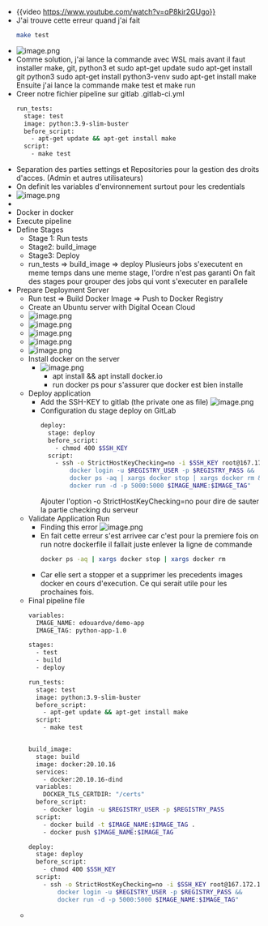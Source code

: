 - {{video https://www.youtube.com/watch?v=qP8kir2GUgo}}
- J'ai trouve cette erreur quand j'ai fait
  ```bash
  make test
  ```
- ![image.png](../assets/image_1680162784267_0.png)
- Comme solution, j'ai lance la commande avec WSL mais avant il faut installer make, git, python3 et 
  sudo apt-get update
  sudo apt-get install git python3
  sudo apt-get install python3-venv
  sudo apt-get install make
  Ensuite j'ai lance la commande make test et make run
- Creer notre fichier pipeline sur gitlab
  .gitlab-ci.yml
  ```bash
  run_tests:
    stage: test
    image: python:3.9-slim-buster
    before_script:
      - apt-get update && apt-get install make
    script:
      - make test
  
  ```
- Separation des parties settings et Repositories pour la gestion des droits d'acces. (Admin et autres utilisateurs)
- On definit les variables d'environnement surtout pour les credentials
- ![image.png](../assets/image_1680175127598_0.png)
-
- Docker in docker
- Execute pipeline
- Define Stages
	- Stage 1: Run tests
	- Stage2: build_image
	- Stage3: Deploy
	- run_tests => build_image => deploy
	  Plusieurs jobs s'executent en meme temps dans une meme stage, l'ordre n'est pas garanti
	  On fait des stages pour grouper des jobs qui vont s'executer en parallele
- Prepare Deployment Server
	- Run test => Build Docker Image => Push to Docker Registry
	- Create an Ubuntu server with Digital Ocean Cloud
	- ![image.png](../assets/image_1680173764517_0.png)
	- ![image.png](../assets/image_1680173988776_0.png)
	- ![image.png](../assets/image_1680174007884_0.png)
	- ![image.png](../assets/image_1680174045450_0.png)
	- ![image.png](../assets/image_1680174070430_0.png)
	- Install docker on the server
		- ![image.png](../assets/image_1680174444378_0.png)
			- apt install && apt install docker.io
			- run docker ps pour s'assurer que docker est bien installe
	- Deploy application
		- Add the SSH-KEY to gitlab (the private one as file)
		  ![image.png](../assets/image_1680175086733_0.png)
		- Configuration du stage deploy on GitLab
		  ```bash
		  deploy:
		    stage: deploy
		    before_script:
		      - chmod 400 $SSH_KEY
		    script:
		      - ssh -o StrictHostKeyChecking=no -i $SSH_KEY root@167.172.102.77 "
		          docker login -u $REGISTRY_USER -p $REGISTRY_PASS &&
		          docker ps -aq | xargs docker stop | xargs docker rm &&
		          docker run -d -p 5000:5000 $IMAGE_NAME:$IMAGE_TAG"
		  ```
		  Ajouter l'option -o StrictHostKeyChecking=no pour dire de sauter la partie checking du serveur
	- Validate Application Run
		- Finding this error
		  ![image.png](../assets/image_1680176456322_0.png)
		- En fait cette erreur s'est arrivee car c'est pour la premiere fois on run notre dockerfile il fallait juste enlever la ligne de commande
		  ```bash
		  docker ps -aq | xargs docker stop | xargs docker rm
		  ```
		- Car elle sert a stopper et a supprimer les precedents images docker en cours d'execution. Ce qui serait utile pour les prochaines fois.
	- Final pipeline file
	  ```bash
	  variables:
	    IMAGE_NAME: edouardve/demo-app
	    IMAGE_TAG: python-app-1.0
	  
	  stages:
	    - test
	    - build
	    - deploy
	  
	  run_tests:
	    stage: test
	    image: python:3.9-slim-buster
	    before_script:
	      - apt-get update && apt-get install make
	    script:
	      - make test
	  
	  
	  build_image:
	    stage: build
	    image: docker:20.10.16
	    services:
	      - docker:20.10.16-dind
	    variables:
	      DOCKER_TLS_CERTDIR: "/certs"
	    before_script:
	      - docker login -u $REGISTRY_USER -p $REGISTRY_PASS
	    script:
	      - docker build -t $IMAGE_NAME:$IMAGE_TAG .
	      - docker push $IMAGE_NAME:$IMAGE_TAG
	  
	  deploy:
	    stage: deploy
	    before_script:
	      - chmod 400 $SSH_KEY
	    script:
	      - ssh -o StrictHostKeyChecking=no -i $SSH_KEY root@167.172.102.77 "
	          docker login -u $REGISTRY_USER -p $REGISTRY_PASS &&
	          docker run -d -p 5000:5000 $IMAGE_NAME:$IMAGE_TAG"
	  ```
	-